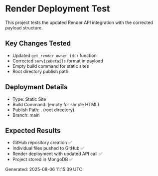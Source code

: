 # Render Deployment Test

This project tests the updated Render API integration with the corrected payload structure.

## Key Changes Tested
- Updated `get_render_owner_id()` function
- Corrected `serviceDetails` format in payload
- Empty build command for static sites
- Root directory publish path

## Deployment Details
- Type: Static Site
- Build Command: (empty for simple HTML)
- Publish Path: . (root directory)
- Branch: main

## Expected Results
- GitHub repository creation ✅
- Individual files pushed to GitHub ✅  
- Render deployment with updated API call ✅
- Project stored in MongoDB ✅

Generated: 2025-08-06 11:15:39 UTC
